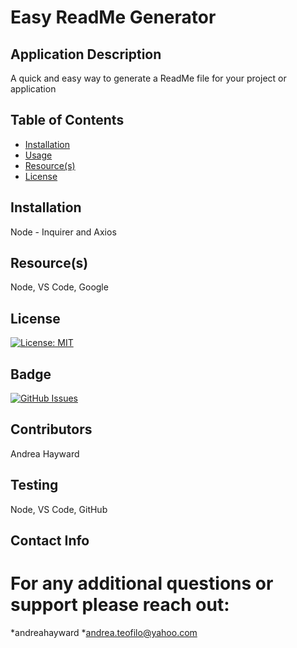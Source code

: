 # Easy ReadMe Generator

## Application Description
A quick and easy way to generate a ReadMe file for your project or application

## Table of Contents
* [Installation](#installation)
* [Usage](#usage)
* [Resource(s)](#resource)
* [License](#license)

## Installation
Node - Inquirer and Axios

## Resource(s)
Node, VS Code, Google

## License
[![License: MIT](https://img.shields.io/badge/License-MIT-yellow.svg)](https://opensource.org/licenses/MIT)

## Badge
[![GitHub Issues](https://img.shields.io/github/issues-pr/cdnjs/cdnjs.svg?style=flat)]()

## Contributors
Andrea Hayward

## Testing
Node, VS Code, GitHub

## Contact Info
# For any additional questions or support please reach out:
*andreahayward
*andrea.teofilo@yahoo.com

    